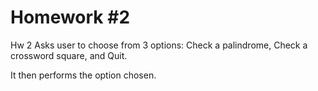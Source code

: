 # Homework #2
Hw 2 Asks user to choose from 3 options: Check a palindrome, Check a crossword square, and Quit.

It then performs the option chosen.
